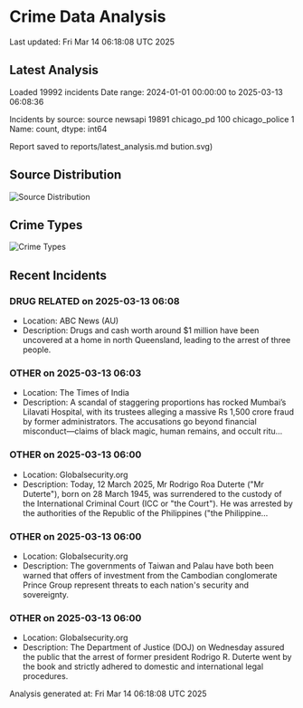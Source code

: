 # Crime Data Analysis
Last updated: Fri Mar 14 06:18:08 UTC 2025

## Latest Analysis

Loaded 19992 incidents
Date range: 2024-01-01 00:00:00 to 2025-03-13 06:08:36

Incidents by source:
source
newsapi           19891
chicago_pd          100
chicago_police        1
Name: count, dtype: int64

Report saved to reports/latest_analysis.md
bution.svg)

## Source Distribution
![Source Distribution](images/source_distribution.svg)

## Crime Types
![Crime Types](images/crime_types.svg)

## Recent Incidents

### DRUG RELATED on 2025-03-13 06:08
- Location: ABC News (AU)
- Description: Drugs and cash worth around $1 million have been uncovered at a home in north Queensland, leading to the arrest of three people.


### OTHER on 2025-03-13 06:03
- Location: The Times of India
- Description: A scandal of staggering proportions has rocked Mumbai’s Lilavati Hospital, with its trustees alleging a massive Rs 1,500 crore fraud by former administrators. The accusations go beyond financial misconduct—claims of black magic, human remains, and occult ritu…


### OTHER on 2025-03-13 06:00
- Location: Globalsecurity.org
- Description: Today, 12 March 2025, Mr Rodrigo Roa Duterte ("Mr Duterte"), born on 28 March 1945, was surrendered to the custody of the International Criminal Court (ICC or "the Court"). He was arrested by the authorities of the Republic of the Philippines ("the Philippine…


### OTHER on 2025-03-13 06:00
- Location: Globalsecurity.org
- Description: The governments of Taiwan and Palau have both been warned that offers of investment from the Cambodian conglomerate Prince Group represent threats to each nation's security and sovereignty.


### OTHER on 2025-03-13 06:00
- Location: Globalsecurity.org
- Description: The Department of Justice (DOJ) on Wednesday assured the public that the arrest of former president Rodrigo R. Duterte went by the book and strictly adhered to domestic and international legal procedures.

Analysis generated at: Fri Mar 14 06:18:08 UTC 2025
